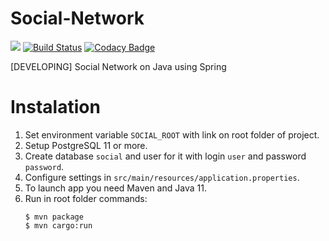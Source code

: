 # Social-Network
[![](https://github.com/Train4Game/Social-Network/workflows/Java%20Maven%20Test/badge.svg)](https://github.com/Train4Game/Social-Network/actions)
[![Build Status](https://travis-ci.org/Train4Game/Social-Network.svg?branch=master)](https://travis-ci.org/Train4Game/Social-Network)
[![Codacy Badge](https://api.codacy.com/project/badge/Grade/65bb5369231c42dd81c61e8adb49bc3f)](https://www.codacy.com/manual/Train4Game/Social-Network?utm_source=github.com&amp;utm_medium=referral&amp;utm_content=Train4Game/Social-Network&amp;utm_campaign=Badge_Grade)

[DEVELOPING] Social Network on Java using Spring

# Instalation
1) Set environment variable `SOCIAL_ROOT` with link on root folder of project.
2) Setup PostgreSQL 11 or more.
3) Create database `social` and user for it with login `user` and password `password`.
4) Configure settings in `src/main/resources/application.properties`.
5) To launch app you need Maven and Java 11.
6) Run in root folder commands:
    ```
    $ mvn package
    $ mvn cargo:run
    ```
